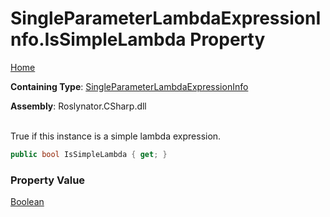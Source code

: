 # SingleParameterLambdaExpressionInfo\.IsSimpleLambda Property

[Home](../../../../../README.md)

**Containing Type**: [SingleParameterLambdaExpressionInfo](../README.md)

**Assembly**: Roslynator\.CSharp\.dll

\
True if this instance is a simple lambda expression\.

```csharp
public bool IsSimpleLambda { get; }
```

### Property Value

[Boolean](https://docs.microsoft.com/en-us/dotnet/api/system.boolean)

